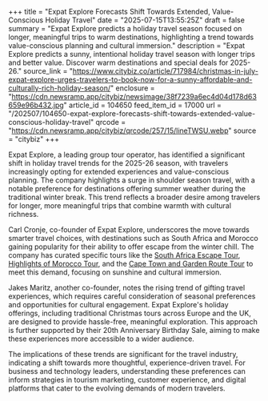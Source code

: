 +++
title = "Expat Explore Forecasts Shift Towards Extended, Value-Conscious Holiday Travel"
date = "2025-07-15T13:55:25Z"
draft = false
summary = "Expat Explore predicts a holiday travel season focused on longer, meaningful trips to warm destinations, highlighting a trend towards value-conscious planning and cultural immersion."
description = "Expat Explore predicts a sunny, intentional holiday travel season with longer trips and better value. Discover warm destinations and special deals for 2025-26."
source_link = "https://www.citybiz.co/article/717984/christmas-in-july-expat-explore-urges-travelers-to-book-now-for-a-sunny-affordable-and-culturally-rich-holiday-season/"
enclosure = "https://cdn.newsramp.app/citybiz/newsimage/38f7239a6ec4d04d178d63659e96b432.jpg"
article_id = 104650
feed_item_id = 17000
url = "/202507/104650-expat-explore-forecasts-shift-towards-extended-value-conscious-holiday-travel"
qrcode = "https://cdn.newsramp.app/citybiz/qrcode/257/15/lineTWSU.webp"
source = "citybiz"
+++

<p>Expat Explore, a leading group tour operator, has identified a significant shift in holiday travel trends for the 2025-26 season, with travelers increasingly opting for extended experiences and value-conscious planning. The company highlights a surge in shoulder season travel, with a notable preference for destinations offering summer weather during the traditional winter break. This trend reflects a broader desire among travelers for longer, more meaningful trips that combine warmth with cultural richness.</p><p>Carl Cronje, co-founder of Expat Explore, underscores the move towards smarter travel choices, with destinations such as South Africa and Morocco gaining popularity for their ability to offer escape from the winter chill. The company has curated specific tours like the <a href='https://www.expatexplore.com' rel='nofollow' target='_blank'>South Africa Escape Tour</a>, <a href='https://www.expatexplore.com' rel='nofollow' target='_blank'>Highlights of Morocco Tour</a>, and the <a href='https://www.expatexplore.com' rel='nofollow' target='_blank'>Cape Town and Garden Route Tour</a> to meet this demand, focusing on sunshine and cultural immersion.</p><p>Jakes Maritz, another co-founder, notes the rising trend of gifting travel experiences, which requires careful consideration of seasonal preferences and opportunities for cultural engagement. Expat Explore's holiday offerings, including traditional Christmas tours across Europe and the UK, are designed to provide hassle-free, meaningful exploration. This approach is further supported by their 20th Anniversary Birthday Sale, aiming to make these experiences more accessible to a wider audience.</p><p>The implications of these trends are significant for the travel industry, indicating a shift towards more thoughtful, experience-driven travel. For business and technology leaders, understanding these preferences can inform strategies in tourism marketing, customer experience, and digital platforms that cater to the evolving demands of modern travelers.</p>
